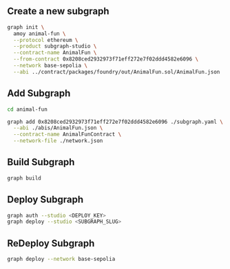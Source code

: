 

## Create a new subgraph

```bash
graph init \
  amoy animal-fun \
  --protocol ethereum \
  --product subgraph-studio \
  --contract-name AnimalFun \
  --from-contract 0x8208ced2932973f71eff272e7f02ddd4582e6096 \
  --network base-sepolia \
  --abi ../contract/packages/foundry/out/AnimalFun.sol/AnimalFun.json
```

## Add Subgraph

```bash
cd animal-fun
```

```bash
graph add 0x8208ced2932973f71eff272e7f02ddd4582e6096 ./subgraph.yaml \
  --abi ./abis/AnimalFun.json \
  --contract-name AnimalFunContract \
  --network-file ./network.json
```

## Build Subgraph

```bash
graph build
```

## Deploy Subgraph

```bash
graph auth --studio <DEPLOY_KEY>
graph deploy --studio <SUBGRAPH_SLUG>
```

## ReDeploy Subgraph

```bash
graph deploy --network base-sepolia
```
